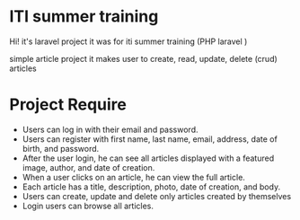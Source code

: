 # ITI summer training

    
Hi! it's laravel project 
it was for iti summer training (PHP laravel ) 

simple article project it makes user to create, read, update, delete (crud) articles

# Project Require 

- Users can log in with their email and password. 
- Users can register with first name, last name, email, address, date of birth, and password. 
- After the user login, he can see all articles displayed with a featured image, author, and date of creation. 
- When a user clicks on an article, he can view the full article. 
- Each article has a title, description, photo, date of creation, and body. 
- Users can create, update and delete only articles created by themselves 
- Login users can browse all articles.
